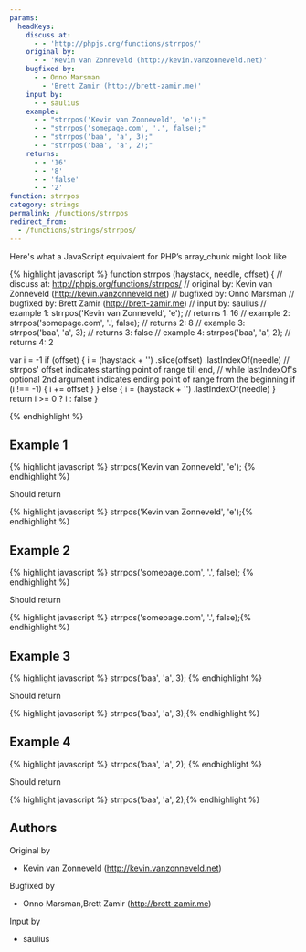 ```yaml
---
params:
  headKeys:
    discuss at:
      - - 'http://phpjs.org/functions/strrpos/'
    original by:
      - - 'Kevin van Zonneveld (http://kevin.vanzonneveld.net)'
    bugfixed by:
      - - Onno Marsman
        - 'Brett Zamir (http://brett-zamir.me)'
    input by:
      - - saulius
    example:
      - - "strrpos('Kevin van Zonneveld', 'e');"
      - - "strrpos('somepage.com', '.', false);"
      - - "strrpos('baa', 'a', 3);"
      - - "strrpos('baa', 'a', 2);"
    returns:
      - - '16'
      - - '8'
      - - 'false'
      - - '2'
function: strrpos
category: strings
permalink: /functions/strrpos
redirect_from:
  - /functions/strings/strrpos/
---
```


<!-- WARNING! This file is auto generated by `npm run web:inject`, do not edit by hand -->

Here's what a JavaScript equivalent for PHP’s array_chunk might look like

{% highlight javascript %}
function strrpos (haystack, needle, offset) {
  //  discuss at: http://phpjs.org/functions/strrpos/
  // original by: Kevin van Zonneveld (http://kevin.vanzonneveld.net)
  // bugfixed by: Onno Marsman
  // bugfixed by: Brett Zamir (http://brett-zamir.me)
  //    input by: saulius
  //   example 1: strrpos('Kevin van Zonneveld', 'e');
  //   returns 1: 16
  //   example 2: strrpos('somepage.com', '.', false);
  //   returns 2: 8
  //   example 3: strrpos('baa', 'a', 3);
  //   returns 3: false
  //   example 4: strrpos('baa', 'a', 2);
  //   returns 4: 2

  var i = -1
  if (offset) {
    i = (haystack + '')
      .slice(offset)
      .lastIndexOf(needle) // strrpos' offset indicates starting point of range till end,
    // while lastIndexOf's optional 2nd argument indicates ending point of range from the beginning
    if (i !== -1) {
      i += offset
    }
  } else {
    i = (haystack + '')
      .lastIndexOf(needle)
  }
  return i >= 0 ? i : false
}

{% endhighlight %}

## Example 1

{% highlight javascript %}
strrpos('Kevin van Zonneveld', 'e');
{% endhighlight %}

Should return

{% highlight javascript %}
strrpos('Kevin van Zonneveld', 'e');{% endhighlight %}

## Example 2

{% highlight javascript %}
strrpos('somepage.com', '.', false);
{% endhighlight %}

Should return

{% highlight javascript %}
strrpos('somepage.com', '.', false);{% endhighlight %}

## Example 3

{% highlight javascript %}
strrpos('baa', 'a', 3);
{% endhighlight %}

Should return

{% highlight javascript %}
strrpos('baa', 'a', 3);{% endhighlight %}

## Example 4

{% highlight javascript %}
strrpos('baa', 'a', 2);
{% endhighlight %}

Should return

{% highlight javascript %}
strrpos('baa', 'a', 2);{% endhighlight %}


## Authors


Original by

- Kevin van Zonneveld (http://kevin.vanzonneveld.net)


Bugfixed by

- Onno Marsman,Brett Zamir (http://brett-zamir.me)


Input by

- saulius

